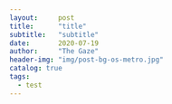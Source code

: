 ```yaml
---
layout:     post
title:      "title"
subtitle:   "subtitle"
date:       2020-07-19
author:     "The Gaze"
header-img: "img/post-bg-os-metro.jpg"
catalog: true
tags:
  - test
---
```

